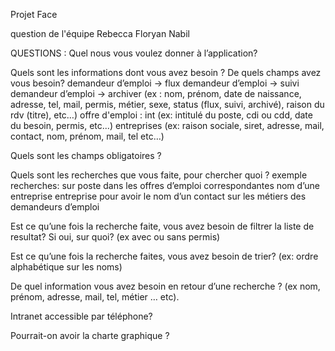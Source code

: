 Projet Face

question de l'équipe Rebecca Floryan Nabil

QUESTIONS :
Quel nous vous voulez donner à l’application?


Quels sont les informations dont vous avez besoin ? De quels champs avez vous besoin?
demandeur d’emploi -> flux
demandeur d’emploi -> suivi
demandeur d’emploi -> archiver
(ex : nom, prénom, date de naissance, adresse, tel, mail, permis, métier, sexe, status (flux, suivi, archivé), raison du rdv (titre), etc…)
offre d'emploi :
int
(ex: intitulé du poste, cdi ou cdd, date du besoin, permis, etc...)
entreprises
(ex: raison sociale, siret, adresse, mail, contact, nom, prénom, mail, tel etc…)


Quels sont les champs obligatoires ?


Quels sont les recherches que vous faite, pour chercher quoi ?
exemple recherches:    sur poste dans les offres d’emploi correspondantes
            nom d’une entreprise entreprise pour avoir le nom d’un contact
            sur les métiers des demandeurs d’emploi


Est ce qu’une fois la recherche faite, vous avez besoin de filtrer la liste de resultat? Si oui, sur quoi? (ex avec ou sans permis)


Est ce qu’une fois la recherche faites, vous avez besoin de trier? (ex: ordre alphabétique sur les noms)


De quel information vous avez besoin en retour d’une recherche ? (ex nom, prénom, adresse, mail, tel, métier … etc).


Intranet accessible par téléphone?

Pourrait-on avoir la charte graphique ?
